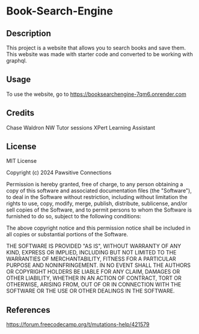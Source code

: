 # Book-Search-Engine

## Description

This project is a website that allows you to search books and save them. This website was made with starter code and converted to be working with graphql.

## Usage

To use the website, go to https://booksearchengine-7qm6.onrender.com


## Credits

Chase Waldron
NW Tutor sessions
XPert Learning Assistant

## License

MIT License

Copyright (c) 2024 Pawsitive Connections

Permission is hereby granted, free of charge, to any person obtaining a copy
of this software and associated documentation files (the "Software"), to deal
in the Software without restriction, including without limitation the rights
to use, copy, modify, merge, publish, distribute, sublicense, and/or sell
copies of the Software, and to permit persons to whom the Software is
furnished to do so, subject to the following conditions:

The above copyright notice and this permission notice shall be included in all
copies or substantial portions of the Software.

THE SOFTWARE IS PROVIDED "AS IS", WITHOUT WARRANTY OF ANY KIND, EXPRESS OR
IMPLIED, INCLUDING BUT NOT LIMITED TO THE WARRANTIES OF MERCHANTABILITY,
FITNESS FOR A PARTICULAR PURPOSE AND NONINFRINGEMENT. IN NO EVENT SHALL THE
AUTHORS OR COPYRIGHT HOLDERS BE LIABLE FOR ANY CLAIM, DAMAGES OR OTHER
LIABILITY, WHETHER IN AN ACTION OF CONTRACT, TORT OR OTHERWISE, ARISING FROM,
OUT OF OR IN CONNECTION WITH THE SOFTWARE OR THE USE OR OTHER DEALINGS IN THE
SOFTWARE.

## References

https://forum.freecodecamp.org/t/mutations-help/421579
